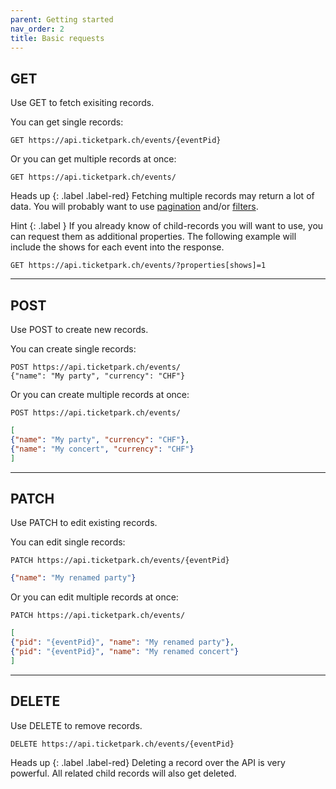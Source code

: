 ```yaml
---
parent: Getting started
nav_order: 2
title: Basic requests
---
```

## GET
Use GET to fetch exisiting records.

You can get single records:<br>
```
GET https://api.ticketpark.ch/events/{eventPid}
```

Or you can get multiple records at once:<br>
```
GET https://api.ticketpark.ch/events/
```

Heads up
{: .label .label-red}
Fetching multiple records may return a lot of data. You will probably want to use [pagination](pagination.html) and/or [filters](filters.html).


Hint
{: .label }
If you already know of child-records you will want to use, you can request them as additional properties. The following example will include the shows for each event into the response.

```
GET https://api.ticketpark.ch/events/?properties[shows]=1
```

---

## POST
Use POST to create new records.

You can create single records:

```
POST https://api.ticketpark.ch/events/
{"name": "My party", "currency": "CHF"}
```

Or you can create multiple records at once:

```
POST https://api.ticketpark.ch/events/
```

```json
[
{"name": "My party", "currency": "CHF"},
{"name": "My concert", "currency": "CHF"}
]
```

---

## PATCH
Use PATCH to edit existing records.

You can edit single records:

```
PATCH https://api.ticketpark.ch/events/{eventPid}
```

```json
{"name": "My renamed party"}
```

Or you can edit multiple records at once:

```
PATCH https://api.ticketpark.ch/events/
```

```json
[
{"pid": "{eventPid}", "name": "My renamed party"},
{"pid": "{eventPid}", "name": "My renamed concert"}
]
```

---

## DELETE
Use DELETE to remove records.

```
DELETE https://api.ticketpark.ch/events/{eventPid}
```

Heads up
{: .label .label-red}
Deleting a record over the API is very powerful. All related child records will also get deleted.